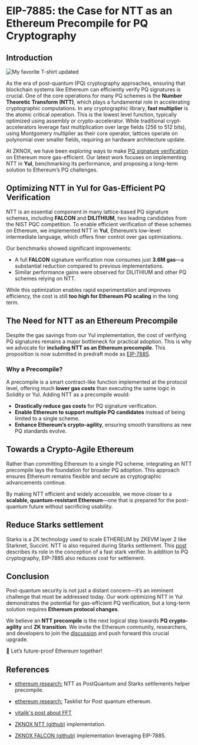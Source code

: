 # EIP-7885: the Case for NTT as an Ethereum Precompile for PQ Cryptography




## Introduction

![My favorite T-shirt updated](../../../../../images/lambdazknox.png)


As the era of post-quantum (PQ) cryptography approaches, ensuring that blockchain systems like Ethereum can efficiently verify PQ signatures is crucial. One of the core operations for many PQ schemes is the **Number Theoretic Transform (NTT)**, which plays a fundamental role in accelerating cryptographic computations. In any cryptographic library, **fast multiplier** is the atomic critical operation. This is the lowest level function, typically optimized using assembly or crypto-accelerator.
While traditional crypt-accelerators leverage fast multiplication over large fields (256 to 512 bits), using Montgomery multiplier as their core operator, lattices operate on polynomial over smaller fields, requiring an hardware architecture update.

At ZKNOX, we have been exploring ways to make [PQ signature verification](https://ethresear.ch/t/the-road-to-post-quantum-ethereum-transaction-is-paved-with-account-abstraction-aa/21783) on Ethereum more gas-efficient. Our latest work focuses on implementing NTT in **Yul**, benchmarking its performance, and proposing a long-term solution to Ethereum’s PQ challenges.

## Optimizing NTT in Yul for Gas-Efficient PQ Verification

NTT is an essential component in many lattice-based PQ signature schemes, including **FALCON** and **DILITHIUM**, two leading candidates from the NIST PQC competition. To enable efficient verification of these schemes on Ethereum, we implemented NTT in **Yul**, Ethereum’s low-level intermediate language, which offers finer control over gas optimizations.

Our benchmarks showed significant improvements:
- A full **FALCON** signature verification now consumes just **3.6M gas**—a substantial reduction compared to previous implementations.
- Similar performance gains were observed for DILITHIUM and other PQ schemes relying on NTT.

While this optimization enables rapid experimentation and improves efficiency, the cost is still **too high for Ethereum PQ scaling** in the long term.

## The Need for NTT as an Ethereum Precompile

Despite the gas savings from our Yul implementation, the cost of verifying PQ signatures remains a major bottleneck for practical adoption. This is why we advocate for **including NTT as an Ethereum precompile**. This proposition is now submitted in predraft mode as [EIP-7885](https://github.com/ethereum/EIPs/pull/9374).

### Why a Precompile?
A precompile is a smart contract-like function implemented at the protocol level, offering much **lower gas costs** than executing the same logic in Solidity or Yul. Adding NTT as a precompile would:
- **Drastically reduce gas costs** for PQ signature verification.
- **Enable Ethereum to support multiple PQ candidates** instead of being limited to a single scheme.
- **Enhance Ethereum’s crypto-agility**, ensuring smooth transitions as new PQ standards evolve.

## Towards a Crypto-Agile Ethereum

Rather than committing Ethereum to a single PQ scheme, integrating an NTT precompile lays the foundation for broader PQ adoption. This approach ensures Ethereum remains flexible and secure as cryptographic advancements continue.

By making NTT efficient and widely accessible, we move closer to a **scalable, quantum-resistant Ethereum**—one that is prepared for the post-quantum future without sacrificing usability.


## Reduce Starks settlement

Starks is a ZK technology used to scale ETHEREUM by ZKEVM layer 2 like Starknet, Succint.
NTT is also required during Starks settlement. This [post](https://aszepieniec.github.io/stark-anatomy/faster.html) describes its role in the conception of a fast stark verifier. In addition to PQ cryptography, EIP-7885 also reduces cost for settlement.

## Conclusion

Post-quantum security is not just a distant concern—it’s an imminent challenge that must be addressed today. Our work optimizing NTT in Yul demonstrates the potential for gas-efficient PQ verification, but a long-term solution requires **Ethereum protocol changes**.

We believe an **NTT precompile** is the next logical step towards **PQ crypto-agility** and **ZK transition**. We invite the Ethereum community, researchers, and developers to join the [discussion](https://ethresear.ch/t/ntt-as-postquantum-and-starks-settlements-helper-precompile/21775) and push forward this crucial upgrade.

🚀 Let’s future-proof Ethereum together!


## References

- [ethereum research:](https://ethresear.ch/t/ntt-as-postquantum-and-starks-settlements-helper-precompile/21775) NTT as PostQuantum and Starks settlements helper precompile.

- [ethereum research:](https://ethresear.ch/t/tasklist-for-post-quantum-eth/21296/13) Tasklist for Post quantum ethereum.

- [vitalik's post about FFT](https://vitalik.eth.limo/general/2019/05/12/fft.html)

- [ZKNOX NTT (github)](https://github.com/ZKNoxHQ/NTT) implementation.

- [ZKNOX FALCON (github)](https://github.com/ZKNoxHQ/ETHFALCON) implementation leveraging EIP-7885.